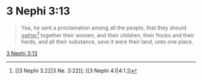 # 3 Nephi 3:13

> Yea, he sent a proclamation among all the people, that they should <u>gather</u>[^a] together their women, and their children, their flocks and their herds, and all their substance, save it were their land, unto one place.

[3 Nephi 3:13](https://www.churchofjesuschrist.org/study/scriptures/bofm/3-ne/3?lang=eng&id=p13#p13)


[^a]: [[3 Nephi 3.22|3 Ne. 3:22]]; [[3 Nephi 4.1|4:1.]]
